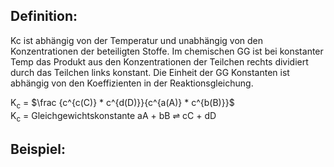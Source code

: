 
## Definition:
Kc ist abhängig von der Temperatur und unabhängig von den Konzentrationen der beteiligten Stoffe. Im chemischen GG ist bei konstanter Temp das Produkt aus den Konzentrationen der Teilchen rechts dividiert durch das Teilchen links konstant. Die Einheit der GG Konstanten ist abhängig von den Koeffizienten in der Reaktionsgleichung.

K<sub>c</sub> = $\frac {c^{c(C)} * c^{d(D)}}{c^{a(A)} * c^{b(B)}}$  
K<sub>c</sub> = Gleichgewichtskonstante
aA + bB ⇌ cC + dD


## Beispiel: